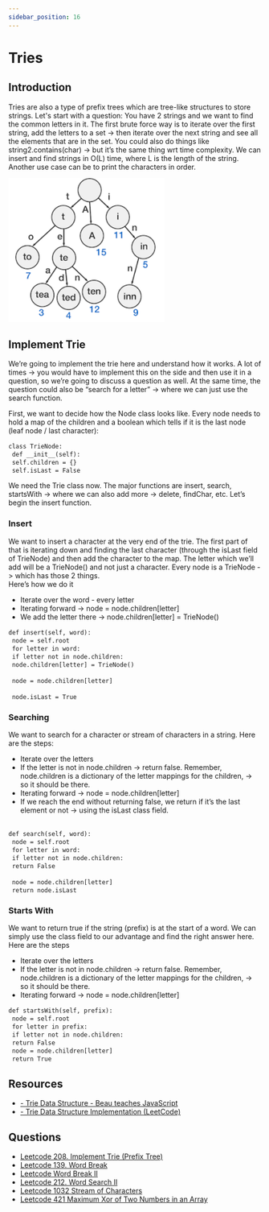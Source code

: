 ```yaml
---
sidebar_position: 16
---
```


# Tries

## Introduction

Tries are also a type of prefix trees which are tree-like structures to store strings. Let's start with a question: You have 2 strings and we want to find the common letters in it. The first brute force way is to iterate over the first string, add the letters to a set -> then iterate over the
next string and see all the elements that are in the set. You could also do things like string2.contains(char) -> but it’s the same thing wrt time complexity.
We can insert and find strings in O(L) time, where L is the length of the string. Another use case can be to print the characters in order. 

![Tries](../../static/img/Tries.png)

## Implement Trie
We’re going to implement the trie here and understand how it works. A lot of times -> you would have to implement this on the side and then use it in a question, so we’re going to discuss a question as well. At the same time, the question could also be “search for a letter” -> where we can just use the search function.  

First, we want to decide how the Node class looks like. Every node needs to hold a map of the children and a boolean which tells if it is the last node (leaf node / last character):
```
class TrieNode:
 def __init__(self):
 self.children = {}
 self.isLast = False
```


We need the Trie class now. The major functions are insert, search, startsWith -> where we can also add more -> delete, findChar, etc. Let’s begin the insert function.

### Insert
We want to insert a character at the very end of the trie. The first part of that is iterating down and finding the last character (through the isLast field of TrieNode) and then add the character to the map.
The letter which we’ll add will be a TrieNode() and not just a character. Every node is a TrieNode -> which has those 2 things.  
Here’s how we do it
- Iterate over the word - every letter
- Iterating forward -> node = node.children[letter]
- We add the letter there -> node.children[letter] = TrieNode()

```
def insert(self, word):
 node = self.root
 for letter in word:
 if letter not in node.children:
 node.children[letter] = TrieNode()

 node = node.children[letter]

 node.isLast = True
```

### Searching
We want to search for a character or stream of characters in a string.
Here are the steps:
- Iterate over the letters
- If the letter is not in node.children -> return false. Remember, node.children is a dictionary of the letter mappings for the children, -> so it should be there.
- Iterating forward -> node = node.children[letter]
- If we reach the end without returning false, we return if it’s the last element or not -> using the isLast class field.

```

def search(self, word):
 node = self.root
 for letter in word:
 if letter not in node.children:
 return False

 node = node.children[letter]
 return node.isLast
 ```

 ### Starts With
 We want to return true if the string (prefix) is at the start of a word. We can simply use the class field to our advantage and find the right answer here.
Here are the steps
- Iterate over the letters
- If the letter is not in node.children -> return false. Remember, node.children is a dictionary of the letter mappings for the children, -> so it should be there.
- Iterating forward -> node = node.children[letter]

```
def startsWith(self, prefix):
 node = self.root
 for letter in prefix:
 if letter not in node.children:
 return False
 node = node.children[letter]
 return True
```

## Resources
- [- Trie Data Structure - Beau teaches JavaScript](https://youtu.be/7XmS8McW_1U)
- [- Trie Data Structure Implementation (LeetCode) ](https://youtu.be/giiaIofn31A)


## Questions
- [Leetcode 208. Implement Trie (Prefix Tree)](https://leetcode.com/problems/implement-trie-prefix-tree/)
- [Leetcode 139. Word Break](https://leetcode.com/problems/word-break/)
- [Leetcode Word Break II](https://leetcode.com/problems/word-break-ii/)
- [Leetcode 212. Word Search II](https://leetcode.com/problems/word-search-ii/)
- [Leetcode 1032 Stream of Characters](https://leetcode.com/problems/stream-of-characters/)
- [Leetcode 421 Maximum Xor of Two Numbers in an Array](https://leetcode.com/problems/maximum-xor-of-two-numbers-in-an-array/)

